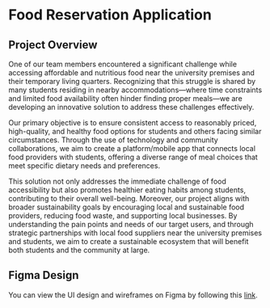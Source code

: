 
# Food Reservation Application

## Project Overview

One of our team members encountered a significant challenge while accessing affordable and nutritious food near the university premises and their temporary living quarters. Recognizing that this struggle is shared by many students residing in nearby accommodations—where time constraints and limited food availability often hinder finding proper meals—we are developing an innovative solution to address these challenges effectively.

Our primary objective is to ensure consistent access to reasonably priced, high-quality, and healthy food options for students and others facing similar circumstances. Through the use of technology and community collaborations, we aim to create a platform/mobile app that connects local food providers with students, offering a diverse range of meal choices that meet specific dietary needs and preferences.

This solution not only addresses the immediate challenge of food accessibility but also promotes healthier eating habits among students, contributing to their overall well-being. Moreover, our project aligns with broader sustainability goals by encouraging local and sustainable food providers, reducing food waste, and supporting local businesses. By understanding the pain points and needs of our target users, and through strategic partnerships with local food suppliers near the university premises and students, we aim to create a sustainable ecosystem that will benefit both students and the community at large.

## Figma Design

You can view the UI design and wireframes on Figma by following this [link](https://www.figma.com/design/0uFsxxqIPPVvEW2oNtTozv/Food-Order-UI-%26-Wireframes?node-id=0-1&m=dev&t=51nSX2SS2KHXRfzL-1).



